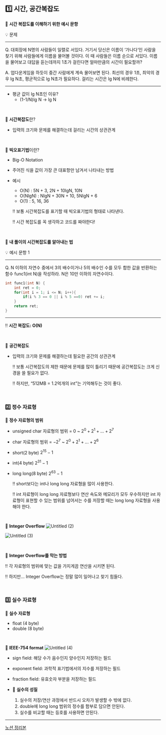 ## 1️⃣ 시간, 공간복잡도

📌 **시간 복잡도를 이해하기 위한 예시 문항**

<aside>
💡 문제
	
---

 Q. 대회장에 N명의 사람들이 일렬로 서있다. 거기서 당신은 이름이 ‘가나다’인 사람을 찾기 위해 사람들에게 이름을 물어볼 것이다. 이 때 사람들은 이름 순으로 서있다. 이름을 물어보고 대답을 듣는데까지 1초가 걸린다면 얼마만큼의 시간이 필요할까?

A. 업다운게임을 하듯이 중간 사람에게 계속 물어보면 된다. 최선의 경우 1초, 최악의 경우 lg N초, 평균적으로 lg N초가 필요하다. 걸리는 시간은 lg N에 비례한다.

---

</aside>

- 평균 값이 lg N초인 이유?
    - (1-1/N)lg N →  lg N
<br>

📌 **시간복잡도**란?

- 입력의 크기와 문제를 해결하는데 걸리는 시간의 상관관계
<br>

📌 **빅오표기법**이란?

- Big-O Notation
- 주어진 식을 값이 가장 큰 대표항만 남겨서 나타내는 방법
- 예시
    - O(N) : 5N + 3, 2N + 10lgN, 10N
    - O(NlgN) : NlgN + 30N + 10, 5NlgN + 6
    - O(1) : 5, 16, 36
    
    ‼️ 보통 시간복잡도를 표기할 때 빅오표기법의 형태로 나타낸다.
    
    ‼️ 시간 복잡도를 꼭 생각하고 코드를 짜야한다!
<br>
    

📌 **내 풀이의 시간복잡도를 알아내는 법**

<aside>
💡 예시 문항 1

---

Q. N 이하의 자연수 중에서 3의 배수이거나 5의 배수인 수를 모두 합한 값을 반환하는 함수 func1(int N)을 작성하라. N은  10만 이하의 자연수이다.

```c
int func1(int N) {
	int ret = 0;
	for(int i = 1; i <= N; i++){
		if(i % 3 == 0 || i % 5 ==0) ret += i;
	}
	return ret;
}
```
---

</aside>

‼️ **시간 복잡도: O(N)**

<br>

📌 **공간복잡도**

- 입력의 크기와 문제를 해결하는데 필요한 공간의 상관관계
    
    ‼️ 보통 시간복잡도의 제한 때문에 문제를 많이 틀리기 때문에 공간복잡도는 크게 신경을 쓸 필요가 없다.
    
    ‼️ 하지만, “512MB = 1.2억개의 int”는 기억해두는 것이 좋다.
<br>
    

### 2️⃣ 정수 자료형

📌 **정수 자료형의 범위**

- unsigned char 자료형의 범위 = 0 ~ $2^0+2^1+...+2^7$
- char 자료형의 범위 = $-2^7$ ~ $2^0 + 2^1+...+2^6$
- short(2 byte) $2^{15} - 1$
- int(4 byte) $2^{31}-1$
- long long(8 byte) $2^{63}-1$
    
    ‼️ short보다는 int나 long long 자료형을 많이 사용한다.
    
    ‼️ int 자료형이 long long 자료형보다 연산 속도와 메모리가 모두 우수하지만 int 자료형이 표현할 수 있는 범위를 넘어서는 수를 저장할 때는 long long 자료형을 사용해야 한다.
<br>

📌 **Integer Overflow**
![Untitled (2)](https://github.com/ouob123/codingtest-java-study/assets/132811106/239d4eab-d505-4eb5-91f9-4bd2e625f507)

![Untitled (3)](https://github.com/ouob123/codingtest-java-study/assets/132811106/f6144515-865d-4450-9df8-ae6e501227ee)

<br>

📌 **Integer Overflow를 막는 방법**

‼️ 각 자료형의 범위에 맞는 값을 가지게끔 연산을 시키면 된다.

‼️ 하지만… Integer Overflow는 정말 많이 일어나고 찾기 힘들다.

<br>

### 3️⃣ 실수 자료형

📌 **실수 자료형**

- float (4 byte)
- double (8 byte)
<br>

📌 **IEEE-754 format**
![Untitled (4)](https://github.com/ouob123/codingtest-java-study/assets/132811106/4f63e15a-a382-42d0-b9d8-1bf5c824a6fb)
- sign field: 해당 수가 음수인지 양수인지 저장하는 필드
- exponent field: 과학적 표기법에서의 지수를 저장하는 필드
- fraction field: 유효숫자 부분을 저장하는 필드

- 🌟 **실수의 성질**
    1. 실수의 저장/연산 과정에서 반드시 오차가 발생할 수 밖에 없다.
    2. double에 long long 범위의 정수를 함부로 담으면 안된다.
    3. 실수를 비교할 때는 등호를 사용하면 안된다.
 
---

[노션 정리본](https://grizzled-galliform-a69.notion.site/1-ee1eb4dfdc594e9b8ea1b02e30fa40a2?pvs=4)
